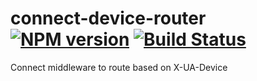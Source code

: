 connect-device-router [![NPM version](https://badge.fury.io/js/connect-device-router.png)](http://badge.fury.io/js/connect-device-router) [![Build Status](https://travis-ci.org/goodeggs/connect-device-router.png)](https://travis-ci.org/goodeggs/connect-device-router)
==============

Connect middleware to route based on X-UA-Device
